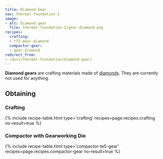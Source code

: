 ```yaml
---
title: Diamond Gear
nav: thermal-foundation-2
image:
- alt: Diamond gear
  file: thermal-foundation-2/gear-diamond.png
recipes:
  crafting:
  - tf2-gear-diamond
  compactor-gear:
  - gear-diamond
redirect_from:
- /docs/thermal-foundation/diamond-gear/
---
```


**Diamond gears** are crafting materials made of
[diamonds](https://minecraft.gamepedia.com/Diamond). They are currently not used
for anything.


Obtaining
---------

### Crafting
{% include recipe-table.html type='crafting' recipes=page.recipes.crafting no-result=true %}

### Compactor with Gearworking Die
{% include recipe-table.html type='compactor-te5-gear' recipes=page.recipes.compactor-gear no-result=true %}
